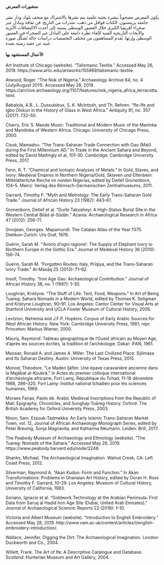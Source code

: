 #### منشورات المعرض

يكون المعرض مصحوباً بنشرة بحثية علمية يتم نشرها بالاشتراك مع متحف بلوك ودار نشر جامعة برينستون. الكتاب قوافل من ذهب، شذرات من التاريخ: فن ثقافة وتبادل عبر صحراء أفريقيا الكبرى خلال العصور الوسطى يستند إلى أحدث الاكتشافات الأثرية والأبحاث التاريخية الفنية لإلقاء نظرة دامغة على التبادل عبر الصحراء في العصور الوسطى وإرثها. يُقدم المساهمون من مختلف التخصصات دراسات حالة تُشكّل صورة غنية عن حقبة زمنية بعيدة.

#### الأعمال المستشهد بها

<div dir="ltr" class="text-left">

<p>Art Institute of Chicago (website). “Talismanic Textile.” Accessed May 26, 2019. https://www.artic.edu/artworks/155969/talismanic-textile.</p>

<p>Atwood, Roger. “The Nok of Nigeria.” Archaeology Archive 64, no. 4 (July/August 2011). Accessed May 28, 2019. https://archive.archaeology.org/1107/features/nok_nigeria_africa_terracotta.html.</p>

<p>Babalola, A.B., L. Dussubieux, S. K. McIntosh, and Th. Rehren. “Ife-Ife and Igbo Olokun in the History of Glass in West Africa.” Antiquity 91, no. 357 (2017): 732–50.</p>

Charry, Eric S. Mande Music: Traditional and Modern Music of the Maninka and Mandinka of Western Africa. Chicago: University of Chicago Press, 2000.</p>

<p>Cissé, Mamadou. “The Trans-Saharan Trade Connection with Gao (Mali) during the First Millennium AD.” In Trade in the Ancient Sahara and Beyond, edited by David Mattingly et al, 101–30. Cambridge: Cambridge University Press, 2017.</p>

<p>Fenn, R. T. “Chemical and Isotopic Analyses of Metals.” In Gold, Slaves, and Ivory: Medieval Empires in Northern Nigeria/Gold, Sklaven und Elfenbein: Mittelalterliche Reiche im norden Nigerias, edited by Detlef Gronenborn, 104–5. Mainz: Verlag des Römisch-Germanischen Zentralmuseums, 2011.</p>

<p>Garrard, Timothy F. “Myth and Metrology: The Early Trans-Saharan Gold Trade.” Journal of African History 23 (1982): 443–61.</p>

<p>Gronenborn, Detlef et al. “Durbi Takusheyi: A High-Status Burial Site in the Western Central Bilād al-Sūdān.” Azania: Archaeological Research in Africa 47 (2012): 256–71.</p>

<p>Grosjean, Georges. Mapamundi: The Catalan Atlas of the Year 1375. Dietikon-Zurich: Urs Graf, 1978.</p>

<p>Guérin, Sarah M. “‘Avorio d’ogni ragione’: The Supply of Elephant Ivory to Northern Europe in the Gothic Era.” Journal of Medieval History 36 (2010): 156–74.</p>

<p>Guérin, Sarah M. “Forgotten Routes: Italy, Ifrīqiya, and the Trans-Saharan Ivory Trade.” Al-Masāq 25 (2013): 71–92.</p>

<p>Insoll, Timothy. “Iron Age Gao: Archaeological Contribution.” Journal of African History 38, no. 1 (1997): 1–30.</p>

<p>Loughran, Kristyne. “The Stuff of Life: Tent, Food, Weapons.” In Art of Being Tuareg: Sahara Nomads in a Modern World, edited by Thomas K. Seligman and Kristyne Loughran, 90–91. Los Angeles: Cantor Center for Visual Arts at Stanford University and UCLA Fowler Museum of Cultural History, 2006.</p>

<p>Levtzion, Nehemia and J.F.P. Hopkins. Corpus of Early Arabic Sources for West African History. New York: Cambridge University Press, 1981; repr. Princeton: Markus Wiener, 2000.</p>

<p>Mauny, Raymond. Tableau géographique de l’Ouest africain au Moyen Age, d’après les sources écrites, la tradition et l’archéologie. Dakar: IFAN, 1961.</p>

<p>Messier, Ronald A. and James A. Miller. The Last Civilized Place: Sijilmasa and Its Saharan Destiny. Austin: University of Texas Press, 2015.</p>

<p>Monod, Théodore. “Le Maden Ijâfen: Une épave caravanière ancienne dans la Majâbat al-Koubrâ.” In Actes du premier colloque international d’archéologie africaine, Fort Lamy, République du Tchad, 11–16 décembre 1966, 286–320. Fort Lamy: Institut national tchadien pour les sciences humaines, 1969.</p>

<p>Moraes Farias, Paolo de. Arabic Medieval Inscriptions from the Republic of Mali: Epigraphy, Chronicles, and Songhay-Tuāreg History. Oxford: The British Academy for Oxford University Press, 2003.</p>

<p>Nixon, Sam. Essouk-Tadmekka: An Early Islamic Trans-Saharan Market Town, vol. 12, Journal of African Archaeology Monograph Series, edited by Peter Breunig, Sonja Magnavita, and Katharina Neumann. Leiden: Brill, 2017.</p>

<p>The Peabody Museum of Archaeology and Ethnology (website). “The Tuareg: Nomads of the Sahara.” Accessed May 26, 2019. https://www.peabody.harvard.edu/node/2248.</p>

<p>Shanks, Michael. The Archaeological Imagination. Walnut Creek, CA: Left Coast Press, 2012.</p>

<p>Silverman, Raymond A. “Akan Kuduo: Form and Function.” In Akan Transformations: Problems in Ghanaian Art History, edited by Doran H. Ross and Timothy F. Garrard, 10–29. Los Angeles: Museum of Cultural History, University of California, 1983.</p>

<p>Soriano, Ignacio et al. “Goldwork Technology at the Arabian Peninsula: First Data from Saruq al Hadid Iron Age Site (Dubai, United Arab Emirates).” Journal of Archaeological Science: Reports 22 (2018): 1–10.</p>

<p>Victoria and Albert Museum (website). “Introduction to English Embroidery.” Accessed May 28, 2019. http://www.vam.ac.uk/content/articles/i/english-embroidery-introduction/.</p>

<p>Wallace, Jennifer. Digging the Dirt: The Archaeological Imagination. London: Duckworth and Co., 2004.</p>

<p>Willett, Frank. The Art of Ife: A Descriptive Catalogue and Database. Scotland: Hunterian Museum and Art Gallery, 2004.</p>

</div>
